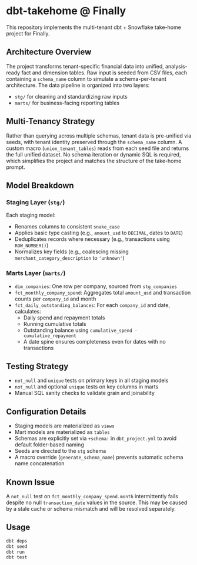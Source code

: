 # dbt-takehome @ Finally

This repository implements the multi-tenant dbt + Snowflake take-home project for Finally.

## Architecture Overview

The project transforms tenant-specific financial data into unified, analysis-ready fact and dimension tables. Raw input is seeded from CSV files, each containing a `schema_name` column to simulate a schema-per-tenant architecture. The data pipeline is organized into two layers:

- `stg/` for cleaning and standardizing raw inputs
- `marts/` for business-facing reporting tables

## Multi-Tenancy Strategy

Rather than querying across multiple schemas, tenant data is pre-unified via seeds, with tenant identity preserved through the `schema_name` column. A custom macro (`union_tenant_tables`) reads from each seed file and returns the full unified dataset. No schema iteration or dynamic SQL is required, which simplifies the project and matches the structure of the take-home prompt.

## Model Breakdown

### Staging Layer (`stg/`)

Each staging model:
- Renames columns to consistent `snake_case`
- Applies basic type casting (e.g., `amount_usd` to `DECIMAL`, dates to `DATE`)
- Deduplicates records where necessary (e.g., transactions using `ROW_NUMBER()`)
- Normalizes key fields (e.g., coalescing missing `merchant_category_description` to `'unknown'`)

### Marts Layer (`marts/`)

- `dim_companies`: One row per company, sourced from `stg_companies`
- `fct_monthly_company_spend`: Aggregates total `amount_usd` and transaction counts per `company_id` and month
- `fct_daily_outstanding_balances`: For each `company_id` and date, calculates:
    - Daily spend and repayment totals
    - Running cumulative totals
    - Outstanding balance using `cumulative_spend - cumulative_repayment`
    - A date spine ensures completeness even for dates with no transactions

## Testing Strategy

- `not_null` and `unique` tests on primary keys in all staging models
- `not_null` and optional `unique` tests on key columns in marts
- Manual SQL sanity checks to validate grain and joinability

## Configuration Details

- Staging models are materialized as `views`
- Mart models are materialized as `tables`
- Schemas are explicitly set via `+schema:` in `dbt_project.yml` to avoid default folder-based naming
- Seeds are directed to the `stg` schema
- A macro override (`generate_schema_name`) prevents automatic schema name concatenation

## Known Issue

A `not_null` test on `fct_monthly_company_spend.month` intermittently fails despite no null `transaction_date` values in the source. This may be caused by a stale cache or schema mismatch and will be resolved separately.

## Usage

```bash
dbt deps
dbt seed
dbt run
dbt test

